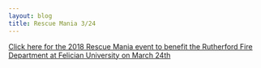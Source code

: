 ```yaml
---
layout: blog
title: Rescue Mania 3/24
---
```


[Click here for the 2018 Rescue Mania event to benefit the Rutherford Fire Department at Felician University on March 24th](https://storage.googleapis.com/static.rutherford-nj.com/recreation/posts/Wrestling%20Rescue%20Mania.pdf)
